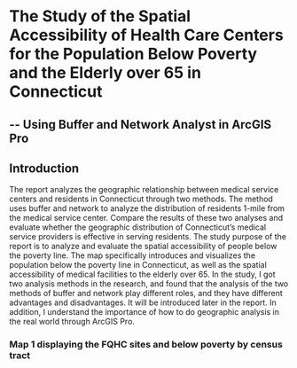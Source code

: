 # The Study of the Spatial Accessibility of Health Care Centers for the Population Below Poverty and the Elderly over 65 in Connecticut
## -- Using Buffer and Network Analyst in ArcGIS Pro

## Introduction
The report analyzes the geographic relationship between medical service centers and residents in Connecticut through two methods. The method uses buffer and network to analyze the distribution of residents 1-mile from the medical service center. Compare the results of these two analyses and evaluate whether the geographic distribution of Connecticut’s medical service providers is effective in serving residents. The study purpose of the report is to analyze and evaluate the spatial accessibility of people below the poverty line. The map specifically introduces and visualizes the population below the poverty line in Connecticut, as well as the spatial accessibility of medical facilities to the elderly over 65. In the study, I got two analysis methods in the research, and found that the analysis of the two methods of buffer and network play different roles, and they have different advantages and disadvantages. It will be introduced later in the report. In addition, I understand the importance of how to do geographic analysis in the real world through ArcGIS Pro.

### Map 1 displaying the FQHC sites and below poverty by census tract
